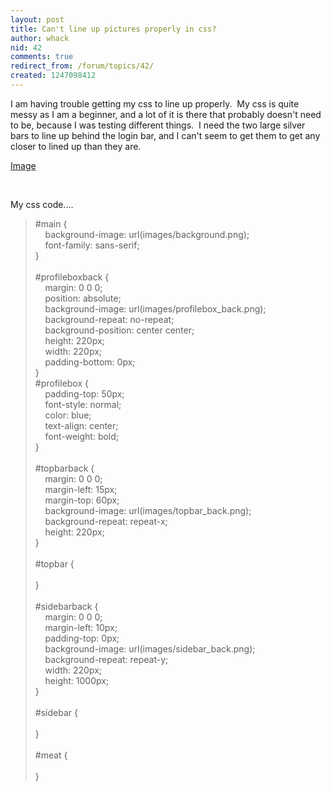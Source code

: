 ```yaml
---
layout: post
title: Can't line up pictures properly in css?
author: whack
nid: 42
comments: true
redirect_from: /forum/topics/42/
created: 1247098412
---
```

<p>I am having trouble getting my css to line up properly.&nbsp; My css is quite messy as I&nbsp;am a beginner, and a lot of it is there that probably doesn't need to be, because I&nbsp;was testing different things.&nbsp; I need the two large silver bars to line up behind the login bar, and I&nbsp;can't seem to get them to get any closer to lined up than they are. &nbsp;</p>
<p><a href="http://localhost/Mytale/style/images/screenshotbroken.png">Image</a></p>
<p>&nbsp;</p>
<p>My css code....&nbsp; </p>
<blockquote>
<p>#main {<br />
&nbsp;&nbsp;&nbsp; background-image: url(images/background.png);<br />
&nbsp;&nbsp;&nbsp; font-family: sans-serif;<br />
}<br />
<br />
#profileboxback {<br />
&nbsp;&nbsp;&nbsp; margin: 0 0 0;<br />
&nbsp;&nbsp;&nbsp; position: absolute;<br />
&nbsp;&nbsp;&nbsp; background-image: url(images/profilebox_back.png);<br />
&nbsp;&nbsp;&nbsp; background-repeat: no-repeat;<br />
&nbsp;&nbsp;&nbsp; background-position: center center;<br />
&nbsp;&nbsp;&nbsp; height: 220px;<br />
&nbsp;&nbsp;&nbsp; width: 220px;<br />
&nbsp;&nbsp;&nbsp; padding-bottom: 0px;<br />
}<br />
#profilebox {<br />
&nbsp;&nbsp;&nbsp; padding-top: 50px;<br />
&nbsp;&nbsp;&nbsp; font-style: normal;<br />
&nbsp;&nbsp;&nbsp; color: blue;<br />
&nbsp;&nbsp;&nbsp; text-align: center;<br />
&nbsp;&nbsp;&nbsp; font-weight: bold;<br />
}<br />
<br />
#topbarback {<br />
&nbsp;&nbsp;&nbsp; margin: 0 0 0;<br />
&nbsp;&nbsp;&nbsp; margin-left: 15px;<br />
&nbsp;&nbsp;&nbsp; margin-top: 60px;<br />
&nbsp;&nbsp;&nbsp; background-image: url(images/topbar_back.png);<br />
&nbsp;&nbsp;&nbsp; background-repeat: repeat-x;<br />
&nbsp;&nbsp;&nbsp; height: 220px;<br />
}<br />
<br />
#topbar {<br />
<br />
}<br />
<br />
#sidebarback {<br />
&nbsp;&nbsp;&nbsp; margin: 0 0 0;<br />
&nbsp;&nbsp;&nbsp; margin-left: 10px;<br />
&nbsp;&nbsp;&nbsp; padding-top: 0px;<br />
&nbsp;&nbsp;&nbsp; background-image: url(images/sidebar_back.png);<br />
&nbsp;&nbsp;&nbsp; background-repeat: repeat-y;<br />
&nbsp;&nbsp;&nbsp; width: 220px;<br />
&nbsp;&nbsp;&nbsp; height: 1000px;<br />
}<br />
<br />
#sidebar {<br />
<br />
}<br />
<br />
#meat {<br />
<br />
}</p>
</blockquote> <br />
